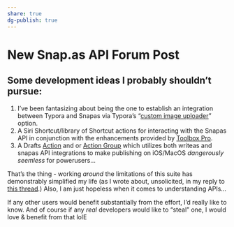 ```yaml
---
share: true
dg-publish: true
---
```

# New Snap.as API Forum Post

## Some development ideas I probably shouldn’t pursue:

1. I’ve been fantasizing about being the one to establish an integration between Typora and Snapas via Typora’s “[custom image uploader](https://support.typora.io/Upload-Image/#upload-automatically-when-insert-images)” option. 
2. A Siri Shortcut/library of Shortcut actions for interacting with the Snapas API in conjunction with the enhancements provided by [Toolbox Pro](https://www.macstories.net/reviews/toolbox-pro-review-a-must-have-companion-utility-for-shortcuts-power-users/).
3. A Drafts [Action](https://docs.getdrafts.com/actions/) and or [Action Group](https://docs.getdrafts.com/docs/actions/action-groups) which utilizes both writeas and snapas API integrations to make publishing on iOS/MacOS _dangerously seemless_ for powerusers…

That’s the thing - working _around_ the limitations of this suite has demonstrably simplified my life (as I wrote about, unsolicited, in my reply to [this thread](https://discuss.write.as/t/add-pictures-to-email-publishing/2777/3).) Also, I am just hopeless when it comes to understanding APIs… 

If any other users would benefit substantially from the effort, I’d really like to know. And of course if any *real* developers would like to “steal” one, I would love & benefit from that lolE